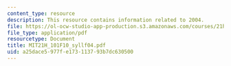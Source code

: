 ```yaml
---
content_type: resource
description: This resource contains information related to 2004.
file: https://ol-ocw-studio-app-production.s3.amazonaws.com/courses/21h-101-american-history-to-1865-fall-2010/a25dace5977fe173113793b7dc630500_MIT21H_101F10_syllf04.pdf
file_type: application/pdf
resourcetype: Document
title: MIT21H_101F10_syllf04.pdf
uid: a25dace5-977f-e173-1137-93b7dc630500
---
```

